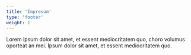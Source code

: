 ```yaml
---
title: 'Impresum'
type: 'footer'
weight: 1
---
```


Lorem ipsum dolor sit amet, et essent mediocritatem quo, choro volumus oporteat an mei. Ipsum dolor sit amet, et essent mediocritatem quo.
